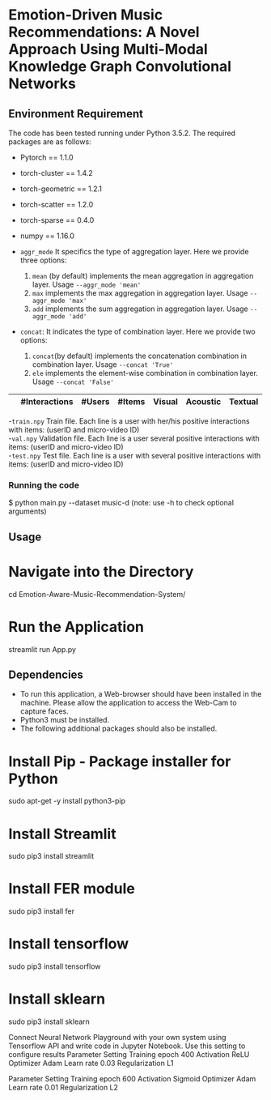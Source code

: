 

# Emotion-Driven Music Recommendations: A Novel Approach Using Multi-Modal Knowledge Graph Convolutional Networks
## Environment Requirement
The code has been tested running under Python 3.5.2. The required packages are as follows:
- Pytorch == 1.1.0
- torch-cluster == 1.4.2
- torch-geometric == 1.2.1
- torch-scatter == 1.2.0
- torch-sparse == 0.4.0
- numpy == 1.16.0


- `aggr_mode` 
  It specifics the type of aggregation layer. Here we provide three options:  
  1. `mean` (by default) implements the mean aggregation in aggregation layer. Usage `--aggr_mode 'mean'`
  2. `max` implements the max aggregation in aggregation layer. Usage `--aggr_mode 'max'`
  3. `add` implements the sum aggregation in aggregation layer. Usage `--aggr_mode 'add'`
  
  
- `concat`:
  It indicates the type of combination layer. Here we provide two options:
  1. `concat`(by default) implements the concatenation combination in combination layer. Usage `--concat 'True'`
  2. `ele` implements the element-wise combination in combination layer. Usage `--concat 'False'`

||#Interactions|#Users|#Items|Visual|Acoustic|Textual|
|:-|:-|:-|:-|:-|:-|:-|

-`train.npy`
   Train file. Each line is a user with her/his positive interactions with items: (userID and micro-video ID)  
-`val.npy`
   Validation file. Each line is a user several positive interactions with items: (userID and micro-video ID)  
-`test.npy`
   Test file. Each line is a user with several positive interactions with items: (userID and micro-video ID)  

### Running the code

$ python main.py --dataset music-d (note: use -h to check optional arguments)


## Usage

# Navigate into the Directory
cd Emotion-Aware-Music-Recommendation-System/

# Run the Application
streamlit run App.py


## Dependencies

* To run this application, a Web-browser should have been installed in the machine. Please allow the application to access the Web-Cam to capture faces.
* Python3 must be installed.
* The following additional packages should also be installed.

# Install Pip - Package installer for Python
sudo apt-get -y install python3-pip

# Install Streamlit
sudo pip3 install streamlit

# Install FER module
sudo pip3 install fer

# Install tensorflow
sudo pip3 install tensorflow

# Install sklearn
sudo pip3 install sklearn

Connect Neural Network Playground with your own system using Tensorflow API and write code in Jupyter Notebook. 
Use this setting to configure results 
Parameter 	Setting 
Training epoch 	 400
Activation  	ReLU
Optimizer 	Adam
Learn rate 	0.03
Regularization 	L1
 
 Parameter 	Setting 
Training epoch 	 600
Activation  	Sigmoid
Optimizer 	Adam
Learn rate 	0.01
Regularization 	L2


